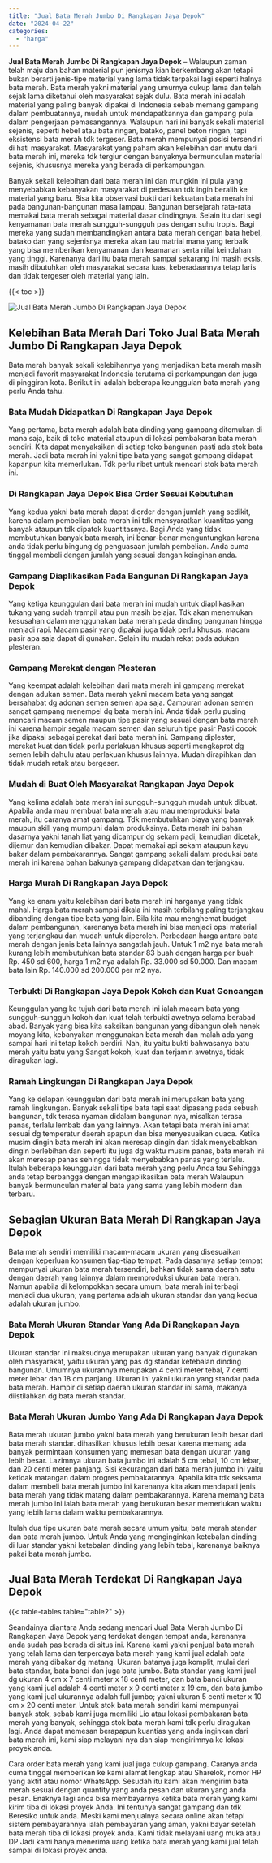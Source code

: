 ```yaml
---
title: "Jual Bata Merah Jumbo Di Rangkapan Jaya Depok"
date: "2024-04-22"
categories: 
  - "harga"
---
```


**Jual Bata Merah Jumbo Di Rangkapan Jaya Depok** – Walaupun zaman telah maju dan bahan material pun jenisnya kian berkembang akan tetapi bukan berarti jenis-tipe material yang lama tidak terpakai lagi seperti halnya bata merah. Bata merah yakni material yang umurnya cukup lama dan telah sejak lama diketahui oleh masyarakat sejak dulu. Bata merah ini adalah material yang paling banyak dipakai di Indonesia sebab memang gampang dalam pembuatannya, mudah untuk mendapatkannya dan gampang pula dalam pengerjaan pemasangannya. Walaupun hari ini banyak sekali material sejenis, seperti hebel atau bata ringan, batako, panel beton ringan, tapi eksistensi bata merah tdk tergeser. Bata merah mempunyai posisi tersendiri di hati masyarakat. Masyarakat yang paham akan kelebihan dan mutu dari bata merah ini, mereka tdk tergiur dengan banyaknya bermunculan material sejenis, khususnya mereka yang berada di perkampungan.

Banyak sekali kelebihan dari bata merah ini dan mungkin ini pula yang menyebabkan kebanyakan masyarakat di pedesaan tdk ingin beralih ke material yang baru. Bisa kita observasi bukti dari kekuatan bata merah ini pada bangunan-bangunan masa lampau. Bangunan bersejarah rata-rata memakai bata merah sebagai material dasar dindingnya. Selain itu dari segi kenyamanan bata merah sungguh-sungguh pas dengan suhu tropis. Bagi mereka yang sudah membandingkan antara bata merah dengan bata hebel, batako dan yang sejenisnya mereka akan tau matrial mana yang terbaik yang bisa memberikan kenyamanan dan keamanan serta nilai keindahan yang tinggi. Karenanya dari itu bata merah sampai sekarang ini masih eksis, masih dibutuhkan oleh masyarakat secara luas, keberadaannya tetap laris dan tidak tergeser oleh material yang lain.

{{< toc >}}

![Jual Bata Merah Jumbo Di Rangkapan Jaya Depok](/images/jual-bata-merah-22.png)

## Kelebihan Bata Merah Dari Toko Jual Bata Merah Jumbo Di Rangkapan Jaya Depok

Bata merah banyak sekali kelebihannya yang menjadikan bata merah masih menjadi favorit masyarakat Indonesia terutama di perkampungan dan juga di pinggiran kota. Berikut ini adalah beberapa keunggulan bata merah yang perlu Anda tahu.

### Bata Mudah Didapatkan Di Rangkapan Jaya Depok

Yang pertama, bata merah adalah bata dinding yang gampang ditemukan di mana saja, baik di toko material ataupun di lokasi pembakaran bata merah sendiri. Kita dapat menyaksikan di setiap toko bangunan pasti ada stok bata merah. Jadi bata merah ini yakni tipe bata yang sangat gampang didapat kapanpun kita memerlukan. Tdk perlu ribet untuk mencari stok bata merah ini.

### Di Rangkapan Jaya Depok Bisa Order Sesuai Kebutuhan

Yang kedua yakni bata merah dapat diorder dengan jumlah yang sedikit, karena dalam pembelian bata merah ini tdk mensyaratkan kuantitas yang banyak ataupun tdk dipatok kuantitasnya. Bagi Anda yang tidak membutuhkan banyak bata merah, ini benar-benar menguntungkan karena anda tidak perlu bingung dg penguasaan jumlah pembelian. Anda cuma tinggal membeli dengan jumlah yang sesuai dengan keinginan anda.

### Gampang Diaplikasikan Pada Bangunan Di Rangkapan Jaya Depok

Yang ketiga keunggulan dari bata merah ini mudah untuk diaplikasikan tukang yang sudah trampil atau pun masih belajar. Tdk akan menemukan kesusahan dalam menggunakan bata merah pada dinding bangunan hingga menjadi rapi. Macam pasir yang dipakai juga tidak perlu khusus, macam pasir apa saja dapat di gunakan. Selain itu mudah rekat pada adukan plesteran.

### Gampang Merekat dengan Plesteran

Yang keempat adalah kelebihan dari mata merah ini gampang merekat dengan adukan semen. Bata merah yakni macam bata yang sangat bersahabat dg adonan semen semen apa saja. Campuran adonan semen sangat gampang menempel dg bata merah ini. Anda tidak perlu pusing mencari macam semen maupun tipe pasir yang sesuai dengan bata merah ini karena hampir segala macam semen dan seluruh tipe pasir Pasti cocok jika dipakai sebagai perekat dari bata merah ini. Gampang diplester, merekat kuat dan tidak perlu perlakuan khusus seperti mengkaprot dg semen lebih dahulu atau perlakuan khusus lainnya. Mudah dirapihkan dan tidak mudah retak atau bergeser.

### Mudah di Buat Oleh Masyarakat Rangkapan Jaya Depok

Yang kelima adalah bata merah ini sungguh-sungguh mudah untuk dibuat. Apabila anda mau membuat bata merah atau mau memproduksi bata merah, itu caranya amat gampang. Tdk membutuhkan biaya yang banyak maupun skill yang mumpuni dalam produksinya. Bata merah ini bahan dasarnya yakni tanah liat yang dicampur dg sekam padi, kemudian dicetak, dijemur dan kemudian dibakar. Dapat memakai api sekam ataupun kayu bakar dalam pembakarannya. Sangat gampang sekali dalam produksi bata merah ini karena bahan bakunya gampang didapatkan dan terjangkau.

### Harga Murah Di Rangkapan Jaya Depok

Yang ke enam yaitu kelebihan dari bata merah ini harganya yang tidak mahal. Harga bata merah sampai dikala ini masih terbilang paling terjangkau dibanding dengan tipe bata yang lain. Bila kita mau menghemat budget dalam pembangunan, karenanya bata merah ini bisa menjadi opsi material yang terjangkau dan mudah untuk diperoleh. Perbedaan harga antara bata merah dengan jenis bata lainnya sangatlah jauh. Untuk 1 m2 nya bata merah kurang lebih membutuhkan bata standar 83 buah dengan harga per buah Rp. 450 sd 600, harga 1 m2 nya adalah Rp. 33.000 sd 50.000. Dan macam bata lain Rp. 140.000 sd 200.000 per m2 nya.

### Terbukti Di Rangkapan Jaya Depok Kokoh dan Kuat Goncangan

Keunggulan yang ke tujuh dari bata merah ini ialah macam bata yang sungguh-sungguh kokoh dan kuat telah terbukti awetnya selama berabad abad. Banyak yang bisa kita saksikan bangunan yang dibangun oleh nenek moyang kita, kebanyakan menggunakan bata merah dan malah ada yang sampai hari ini tetap kokoh berdiri. Nah, itu yaitu bukti bahwasanya batu merah yaitu batu yang Sangat kokoh, kuat dan terjamin awetnya, tidak diragukan lagi.

### Ramah Lingkungan Di Rangkapan Jaya Depok

Yang ke delapan keunggulan dari bata merah ini merupakan bata yang ramah lingkungan. Banyak sekali tipe bata tapi saat dipasang pada sebuah bangunan, tdk terasa nyaman didalam bangunan nya, misalkan terasa panas, terlalu lembab dan yang lainnya. Akan tetapi bata merah ini amat sesuai dg temperatur daerah apapun dan bisa menyesuaikan cuaca. Ketika musim dingin bata merah ini akan meresap dingin dan tidak menyebabkan dingin berlebihan dan seperti itu juga dg waktu musim panas, bata merah ini akan meresap panas sehingga tidak menyebabkan panas yang terlalu. Itulah beberapa keunggulan dari bata merah yang perlu Anda tau Sehingga anda tetap berbangga dengan mengaplikasikan bata merah Walaupun banyak bermunculan material bata yang sama yang lebih modern dan terbaru.

## Sebagian Ukuran Bata Merah Di Rangkapan Jaya Depok

Bata merah sendiri memiliki macam-macam ukuran yang disesuaikan dengan keperluan konsumen tiap-tiap tempat. Pada dasarnya setiap tempat mempunyai ukuran bata merah tersendiri, bahkan tidak sama daerah satu dengan daerah yang lainnya dalam memproduksi ukuran bata merah. Namun apabila di kelompokkan secara umum, bata merah ini terbagi menjadi dua ukuran; yang pertama adalah ukuran standar dan yang kedua adalah ukuran jumbo.

### Bata Merah Ukuran Standar Yang Ada Di Rangkapan Jaya Depok

Ukuran standar ini maksudnya merupakan ukuran yang banyak digunakan oleh masyarakat, yaitu ukuran yang pas dg standar ketebalan dinding bangunan. Umumnya ukurannya merupakan 4 centi meter tebal, 7 centi meter lebar dan 18 cm panjang. Ukuran ini yakni ukuran yang standar pada bata merah. Hampir di setiap daerah ukuran standar ini sama, makanya diistilahkan dg bata merah standar.

### Bata Merah Ukuran Jumbo Yang Ada Di Rangkapan Jaya Depok

Bata merah ukuran jumbo yakni bata merah yang berukuran lebih besar dari bata merah standar. dihasilkan khusus lebih besar karena memang ada banyak permintaan konsumen yang memesan bata dengan ukuran yang lebih besar. Lazimnya ukuran bata jumbo ini adalah 5 cm tebal, 10 cm lebar, dan 20 centi meter panjang. Sisi kekurangan dari bata merah jumbo ini yaitu ketidak matangan dalam progres pembakarannya. Apabila kita tdk seksama dalam membeli bata merah jumbo ini karenanya kita akan mendapati jenis bata merah yang tidak matang dalam pembakarannya. Karena memang bata merah jumbo ini ialah bata merah yang berukuran besar memerlukan waktu yang lebih lama dalam waktu pembakarannya.

Itulah dua tipe ukuran bata merah secara umum yaitu; bata merah standar dan bata merah jumbo. Untuk Anda yang menginginkan ketebalan dinding di luar standar yakni ketebalan dinding yang lebih tebal, karenanya baiknya pakai bata merah jumbo.

## Jual Bata Merah Terdekat Di Rangkapan Jaya Depok

{{< table-tables table="table2" >}}

Seandainya diantara Anda sedang mencari Jual Bata Merah Jumbo Di Rangkapan Jaya Depok yang terdekat dengan tempat anda, karenanya anda sudah pas berada di situs ini. Karena kami yakni penjual bata merah yang telah lama dan terpercaya bata merah yang kami jual adalah bata merah yang dibakar dg matang. Ukuran batanya juga komplit, mulai dari bata standar, bata banci dan juga bata jumbo. Bata standar yang kami jual dg ukuran 4 cm x 7 centi meter x 18 centi meter, dan bata banci ukuran yang kami jual adalah 4 centi meter x 9 centi meter x 19 cm, dan bata jumbo yang kami jual ukurannya adalah full jumbo; yakni ukuran 5 centi meter x 10 cm x 20 centi meter. Untuk stok bata merah sendiri kami mempunyai banyak stok, sebab kami juga memiliki Lio atau lokasi pembakaran bata merah yang banyak, sehingga stok bata merah kami tdk perlu diragukan lagi. Anda dapat memesan berapapun kuantias yang anda inginkan dari bata merah ini, kami siap melayani nya dan siap mengirimnya ke lokasi proyek anda.

Cara order bata merah yang kami jual juga cukup gampang. Caranya anda cuma tinggal memberikan ke kami alamat lengkap atau Sharelok, nomor HP yang aktif atau nomor WhatsApp. Sesudah itu kami akan mengirim bata merah sesuai dengan quantity yang anda pesan dan ukuran yang anda pesan. Enaknya lagi anda bisa membayarnya ketika bata merah yang kami kirim tiba di lokasi proyek Anda. Ini tentunya sangat gampang dan tdk Beresiko untuk anda. Meski kami menjualnya secara online akan tetapi sistem pembayarannya ialah pembayaran yang aman, yakni bayar setelah bata merah tiba di lokasi proyek anda. Kami tidak melayani uang muka atau DP Jadi kami hanya menerima uang ketika bata merah yang kami jual telah sampai di lokasi proyek anda.
